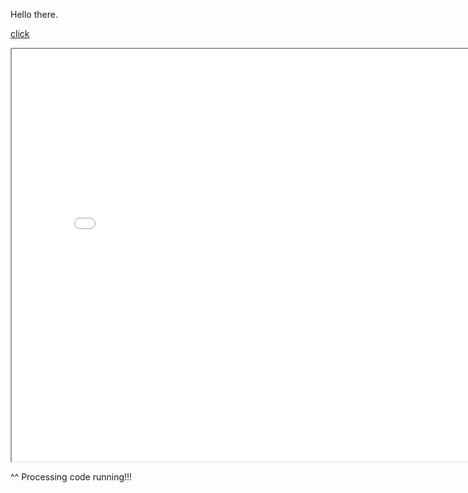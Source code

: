 Hello there.

[click](test_game/index.html)


<iframe src="test_game/index.html" width="800px" height="660px"></iframe>


^^ Processing code running!!!
